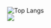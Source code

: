 ![Top Langs](https://github-readme-stats.vercel.app/api/top-langs/?username=1Cezzo&langs_count=6)  
![](https://komarev.com/ghpvc/?username=1Cezzo&style=flat-square)
